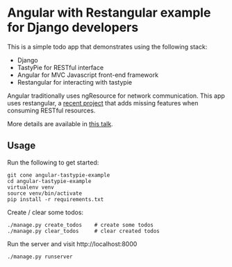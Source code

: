 # Angular with Restangular example for Django developers

This is a simple todo app that demonstrates using the following stack:

- Django
- TastyPie for RESTful interface
- Angular for MVC Javascript front-end framework
- Restangular for interacting with tastypie

Angular traditionally uses ngResource for network communication. This app uses restangular, a [recent project](https://github.com/mgonto/restangular) that adds missing features when consuming RESTful resources.

More details are available in [this talk](http://www.youtube.com/watch?v=eGrpnt2VQ3s).

## Usage

Run the following to get started:

    git cone angular-tastypie-example
    cd angular-tastypie-example
    virtualenv venv
    source venv/bin/activate
    pip install -r requirements.txt


Create / clear some todos:

    ./manage.py create_todos    # create some todos
    ./manage.py clear_todos     # clear created todos

Run the server and visit http://localhost:8000

    ./manage.py runserver
